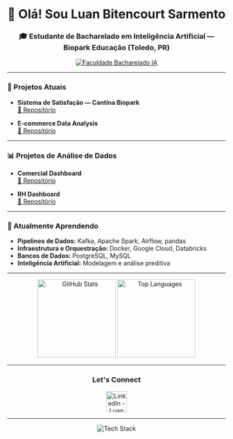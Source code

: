 <h1 align="center">👋 Olá! Sou Luan Bitencourt Sarmento</h1>
<h3 align="center">🎓 Estudante de Bacharelado em Inteligência Artificial — Biopark Educação (Toledo, PR)</h3>

<p align="center">
  <a href="https://faculdadedonaduzzi.com.br/inteligencia-artificial/" target="_blank">
    <img src="https://img.shields.io/badge/Faculdade-Bacharelado%20em%20IA-red?style=for-the-badge" alt="Faculdade Bacharelado IA" />
  </a>
</p>

---

### 🚀 Projetos Atuais

- **Sistema de Satisfação — Cantina Biopark**  
  [🔗 Repositório](https://github.com/Jhonatan-Margraf/Sistema-de-Satisfacao)

- **E-commerce Data Analysis**  
  [🔗 Repositório](https://github.com/Luan-bs/ecommerce-data-analysis)
  
---

### 📊 Projetos de Análise de Dados

- **Comercial Dashboard**  
  [🔗 Repositório](https://github.com/Luan-bs/data-analysis-powerbi/tree/main/comercial-projeto-final)

- **RH Dashboard**  
  [🔗 Repositório](https://github.com/Luan-bs/data-analysis-powerbi/tree/main/rh-analysis)

---

### 🧠 Atualmente Aprendendo

- **Pipelines de Dados:** Kafka, Apache Spark, Airflow, pandas  
- **Infraestrutura e Orquestração:** Docker, Google Cloud, Databricks  
- **Bancos de Dados:** PostgreSQL, MySQL  
- **Inteligência Artificial:** Modelagem e análise preditiva

---

<div align="center">
  <img height="180em" src="https://github-readme-stats.vercel.app/api?username=Luan-bs&show_icons=true&theme=tokyonight&count_private=true" alt="GitHub Stats" />
  <img height="180em" src="https://github-readme-stats.vercel.app/api/top-langs/?username=Luan-bs&layout=compact&langs_count=8&theme=tokyonight" alt="Top Languages" />
</div>

---

<h3 align="center">Let's Connect</h3>
<p align="center">
  <a href="https://www.linkedin.com/in/luan-bitencourt-sarmento-21654b267" target="_blank">
    <img src="https://skillicons.dev/icons?i=linkedin" alt="LinkedIn - Luan Bitencourt Sarmento" width="48" height="48" />
  </a>
</p>

---

<div align="center">
  <img src="https://skillicons.dev/icons?i=py,arduino,sqlite,mysql,postgres,docker,github" alt="Tech Stack" />
</div>
